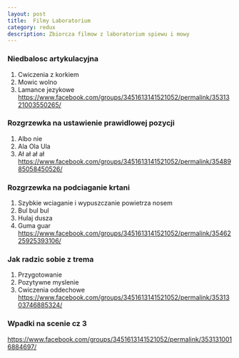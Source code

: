 ```yaml
---
layout: post
title:  Filmy Laboratorium
category: redux 
description: Zbiorcza filmow z laboratorium spiewu i mowy
---
```


### Niedbalosc artykulacyjna
1. Cwiczenia z korkiem
2. Mowic wolno
3. Lamance jezykowe
https://www.facebook.com/groups/3451613141521052/permalink/3531321003550265/

### Rozgrzewka na ustawienie prawidlowej pozycji
1. Albo nie
2. Ala Ola Ula
3. Ał ał ał ał
https://www.facebook.com/groups/3451613141521052/permalink/3548985058450526/

### Rozgrzewka na podciaganie krtani
1. Szybkie wciaganie i wypuszczanie powietrza nosem
2. Bul bul bul
3. Hulaj dusza
4. Guma guar
https://www.facebook.com/groups/3451613141521052/permalink/3546225925393106/

### Jak radzic sobie z trema
1. Przygotowanie
2. Pozytywne myslenie
3. Cwiczenia oddechowe
https://www.facebook.com/groups/3451613141521052/permalink/3531303746885324/

### Wpadki na scenie cz 3

https://www.facebook.com/groups/3451613141521052/permalink/3531310016884697/